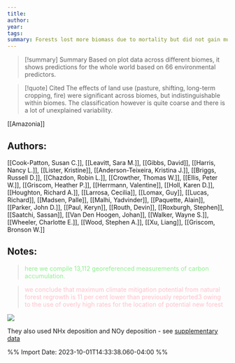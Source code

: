 ```yaml
---
title: 
author: 
year: 
tags: 
summary: Forests lost more biomass due to mortality but did not gain much due to growth.
---
```

>[!summary] Summary
>Based on plot data across different biomes, it shows predictions for the whole world based on 66 environmental predictors.

>[!quote] Cited
>The effects of land use (pasture, shifting, long-term cropping, fire) were significant across biomes, but indistinguishable within biomes. The classification however is quite coarse and there is a lot of unexplained variability.

[[Amazonia]]
## Authors:
[[Cook-Patton, Susan C.]], [[Leavitt, Sara M.]], [[Gibbs, David]], [[Harris, Nancy L.]], [[Lister, Kristine]], [[Anderson-Teixeira, Kristina J.]], [[Briggs, Russell D.]], [[Chazdon, Robin L.]], [[Crowther, Thomas W.]], [[Ellis, Peter W.]], [[Griscom, Heather P.]], [[Herrmann, Valentine]], [[Holl, Karen D.]], [[Houghton, Richard A.]], [[Larrosa, Cecilia]], [[Lomax, Guy]], [[Lucas, Richard]], [[Madsen, Palle]], [[Malhi, Yadvinder]], [[Paquette, Alain]], [[Parker, John D.]], [[Paul, Keryn]], [[Routh, Devin]], [[Roxburgh, Stephen]], [[Saatchi, Sassan]], [[Van Den Hoogen, Johan]], [[Walker, Wayne S.]], [[Wheeler, Charlotte E.]], [[Wood, Stephen A.]], [[Xu, Liang]], [[Griscom, Bronson W.]]
## Notes:
 
> <span style="color: #90EE90">here we compile 13,112 georeferenced measurements of carbon accumulation.</span> 

> <span style="color: #FFC0CB">we conclude that maximum climate mitigation potential from natural forest regrowth is 11 per cent lower than previously reported3 owing to the use of overly high rates for the location of potential new forest</span>

![](https://i.imgur.com/QxYCiCF.png)

They also used NHx deposition and NOy deposition - see [supplementary data](https://static-content.springer.com/esm/art%3A10.1038%2Fs41586-020-2686-x/MediaObjects/41586_2020_2686_MOESM1_ESM.pdf)

%% Import Date: 2023-10-01T14:33:38.060-04:00 %%
